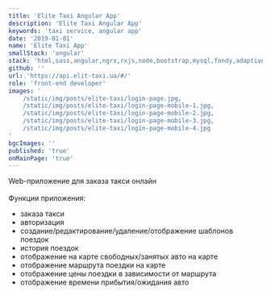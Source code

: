 ```yaml
---
title: 'Elite Taxi Angular App'
description: 'Elite Taxi Angular App'
keywords: 'taxi service, angular app'
date: '2019-01-01'
name: 'Elite Taxi App'
smallStack: 'angular'
stack: 'html,sass,angular,ngrx,rxjs,node,bootstrap,mysql,fondy,adaptive,responsive,github,git'
github: ''
url: 'https://api.elit-taxi.ua/#/'
role: 'front-end developer'
images: '
    /static/img/posts/elite-taxi/login-page.jpg,
    /static/img/posts/elite-taxi/login-page-mobile-1.jpg,
    /static/img/posts/elite-taxi/login-page-mobile-2.jpg,
    /static/img/posts/elite-taxi/login-page-mobile-3.jpg,
    /static/img/posts/elite-taxi/login-page-mobile-4.jpg
'
bgcImages: ''
published: 'true'
onMainPage: 'true'
---
```

Web-приложение для заказа такси онлайн
<br>
<br>
Функции приложения:
- заказа такси
- авторизация
- создание/редактирование/удаление/отображение шаблонов поездок
- история поездок
- отображение на карте свободных/занятых авто на карте
- отображение маршрута поездки на карте
- отображение цены поездки в зависимости от маршрута
- отображение времени прибытия/ожидания авто
